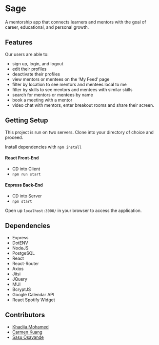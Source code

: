 # Sage
A mentorship app that connects learners and mentors with the goal of career, educational, and personal growth.

## Features
Our users are able to:
* sign up, login, and logout
* edit their profiles
* deactivate their profiles
* view mentors or mentees on the ‘My Feed’ page
* filter by location to see mentors and mentees local to me
* filter by skills to see mentors and mentees with similar skills
* search for mentors or mentees by name
* book a meeting with a mentor
* video chat with mentors, enter breakout rooms and share their screen.

## Getting Setup
This project is run on two servers. Clone into your directory of choice and proceed. 

Install dependencies with `npm install`

#### React Front-End
* CD into Client
* `npm run start`

#### Express Back-End
* CD into Server
* `npm start`

Open up `localhost:3000/` in your browser to access the application. 

## Dependencies
* Express
* DotENV
* NodeJS
* PostgeSQL
* React
* React-Router
* Axios
* Jitsi
* JQuery
* MUI
* BcryptJS
* Google Calendar API
* React Spotify Widget

## Contributors
* [Khadija Mohamed](https://github.com/khadija-mohamed)
* [Carmen Kuang](https://github.com/carmenkk)
* [Sasu Osayande](https://github.com/Sasu-Osayande)

